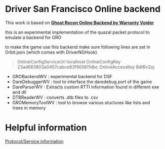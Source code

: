 # Driver San Francisco Online backend

This work is based on [**Ghost Recon Online Backend by Warranty Voider**](https://github.com/zeroKilo/GROBackendWV)

this is an experimental implementation of the quazal packet protocol to emulate a backend for GRO

to make the game use this backend make sure following lines are set in Orbit.json (which comes with DriverNGHook)

> OnlineConfigServiceUrl localhost
> OnlineConfigKey 23ad683803a0457cabce83f905811dbc
> OnlineAccessKey 8dtRv2oj

- GROBackendWV : experimental backend for DSF
- DareDebuggerWV : tool to interface the daredebug port of the game
- DareParserWV : Extracts custom RTTI information found in different exe and dll
- DTBReaderWV : converts .dtb files to .csv
- GROMemoryToolWV : tool to browse various stuctures like lists and trees in memory

# Helpful information

[Protocol/Service information](https://github.com/kinnay/NintendoClients/wiki/NEX-Protocols)